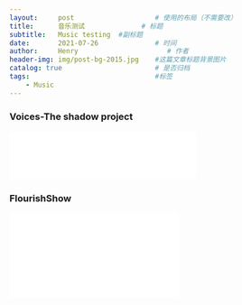 ```yaml
---
layout:     post                    # 使用的布局（不需要改）
title:      音乐测试              # 标题 
subtitle:   Music testing  #副标题
date:       2021-07-26              # 时间
author:     Henry                      # 作者
header-img: img/post-bg-2015.jpg    #这篇文章标题背景图片
catalog: true                       # 是否归档
tags:                               #标签
    - Music
---
```

### Voices-The shadow project
<iframe frameborder="no" border="0" marginwidth="0" marginheight="0" width="330" height="86" src="//music.163.com/outchain/player?type=2&amp;id=19257787&amp;auto=1&amp;height=66" align="middle"></iframe>

### FlourishShow
<iframe src="//player.bilibili.com/player.html?aid=801084939&bvid=BV1Yy4y1v7iw&cid=277412442&page=1" scrolling="yes" border="0" frameborder="yes" framespacing="0" allowfullscreen="true"> </iframe>